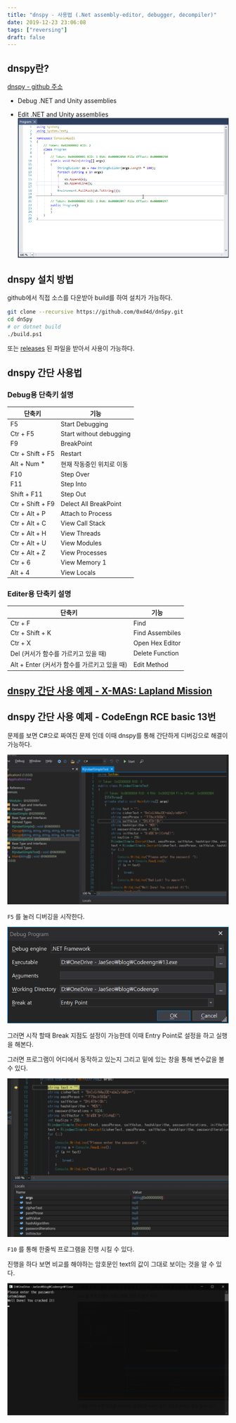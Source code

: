 ```yaml
---
title: "dnspy - 사용법 (.Net assembly-editor, debugger, decompiler)"
date: 2019-12-23 23:06:08
tags: ["reversing"]
draft: false
---
```


## dnspy란?

[dnspy - github 주소](https://github.com/0xd4d/dnSpy)

- Debug .NET and Unity assemblies

- Edit .NET and Unity assemblies
  ![](./image/dnspy-사용법-Net-assembly-editor-debugger-decompiler/IOPXEtyVd7fcbernrrQWhkimg.gif)

## dnspy 설치 방법

github에서 직접 소스를 다운받아 build를 하여 설치가 가능하다.

```sh
git clone --recursive https://github.com/0xd4d/dnSpy.git
cd dnSpy
# or dotnet build
./build.ps1
```

또는 [releases](https://github.com/0xd4d/dnSpy/releases) 된 파일을 받아서 사용이 가능하다.

## dnspy 간단 사용법

### Debug용 단축키 설명

| 단축키           | 기능                      |
| ---------------- | ------------------------- |
| F5               | Start Debugging           |
| Ctr + F5         | Start without debugging   |
| F9               | BreakPoint                |
| Ctr + Shift + F5 | Restart                   |
| Alt + Num \*     | 현재 작동중인 위치로 이동 |
| F10              | Step Over                 |
| F11              | Step Into                 |
| Shift + F11      | Step Out                  |
| Ctr + Shift + F9 | Delect All BreakPoint     |
| Ctr + Alt + P    | Attach to Process         |
| Ctr + Alt + C    | View Call Stack           |
| Ctr + Alt + H    | View Threads              |
| Ctr + Alt + U    | View Modules              |
| Ctr + Alt + Z    | View Processes            |
| Ctr + 6          | View Memory 1             |
| Alt + 4          | View Locals               |

### Editer용 단축키 설명

| 단축키                                       | 기능            |
| -------------------------------------------- | --------------- |
| Ctr + F                                      | Find            |
| Ctr + Shift + K                              | Find Assembiles |
| Ctr + X                                      | Open Hex Editor |
| Del (커서가 함수를 가르키고 있을 때)         | Delete Function |
| Alt + Enter (커서가 함수를 가르키고 있을 때) | Edit Method     |

## [dnspy 간단 사용 예제 - X-MAS: Lapland Mission](/writeup/X-MAS-CTF-2019-Lapland-Mission/)

## dnspy 간단 사용 예제 - CodeEngn RCE basic 13번

문제를 보면 C#으로 짜여진 문제 인데 이때 dnspy를 통해 간단하게 디버깅으로 해결이 가능하다.

![](./image/dnspy-사용법-Net-assembly-editor-debugger-decompiler/vnzyrXJiVJqwM2q3ohEwz1img.png)

`F5` 를 눌러 디버깅을 시작한다.

![](./image/dnspy-사용법-Net-assembly-editor-debugger-decompiler/KTkjAKgMUAYz6XVajpacHKimg.png)

그러면 시작 할때 Break 지점도 설정이 가능한데 이때 Entry Point로 설정을 하고 실행을 해본다.

그러면 프로그램이 어디에서 동작하고 있는지 그리고 밑에 있는 창을 통해 변수값을 볼 수 있다.

![](./image/dnspy-사용법-Net-assembly-editor-debugger-decompiler/vJ4TrkufEbM8mho90PJTZ0img.png)

`F10` 를 통해 한줄씩 프로그램을 진행 시킬 수 있다.

진행을 하다 보면 비교를 해야하는 암호문인 text의 값이 그대로 보이는 것을 알 수 있다.

![](./image/dnspy-사용법-Net-assembly-editor-debugger-decompiler/kfvhIBJYYtHBaAGSvaOkXkimg.png)
